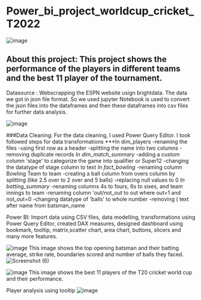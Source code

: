 # Power_bi_project_worldcup_cricket_T2022

![image](https://user-images.githubusercontent.com/123319398/227054573-45233466-c321-4a49-9071-fa3a86d62a23.png)


## About this project: This project shows the performance of the players in different teams and the best 11 player of the tournament.
Datasource : Webscrapping the ESPN website usign brightdata. The data we got in json file format. So we used jupyter Notebook is used to convert
the json files into the dataframes and then these dataframes into csv files for further data analysis.

![image](https://user-images.githubusercontent.com/123319398/222778774-d10dbcea-2e36-4df4-9732-807ccca804a4.png)

###Data Cleaning: For the data cleaning, I used Power Query Editor. I took followed steps for data transformations
***In dim_players
-renaming the files
-using first row as a header
-splitting the name into two columns
-removing duplicate records
*In dim_match_summary*
-adding a custom column 'stage' to categorize the game into qualifier or Super12
-changing the datatype of stage column to text
*In fact_bowling*
-renaming column Bowling Team to team
-creating a ball column from overs column by splitting (like 2.5 over to 2 over and 5 balls)
-replacing null values to 0
*In batting_summary*
-renaming columns 4s to fours, 6s to sixes, and team innings to team
-renaming column 'out/not_out to out where out=1 and not_out=0
-changing datatype of 'balls' to whole number
-removing ( text after name from batsman_name


Power BI: Import data using CSV files, data modelling, transformations using Power Query Editor, created DAX measures, designed dashboard using 
bookmark, tooltip, matrix,scatter chart, area chart, buttons, slicers and many more features.


![image](https://user-images.githubusercontent.com/123319398/222763389-5d931ad6-f84a-4eaf-9c4e-ed1ae2aa09b1.png)
This image shows the top opening batsman and their batting average, strike rate, boundaries scored and number of balls they faced.
![Screenshot (6)](https://user-images.githubusercontent.com/123319398/222766985-8db1ae42-1e89-439d-b987-4cab742a55f5.png)


![image](https://user-images.githubusercontent.com/123319398/222764003-131dda43-f2fb-42ca-adf2-f77a3ef6a22f.png)
This image shows the best 11 players of the T20 cricket world cup and their performance.

Player analysis using tooltip
![image](https://user-images.githubusercontent.com/123319398/222764485-dc14f453-67e0-4913-b2c7-345912cb7aae.png)
